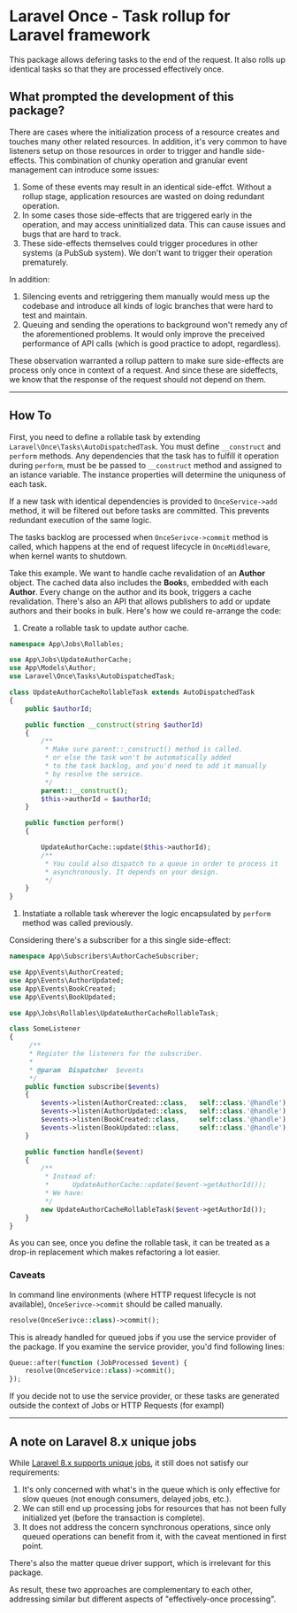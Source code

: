 
# Laravel Once - Task rollup for Laravel framework
This package allows defering tasks to the end of the request. It also rolls up identical tasks so that they are processed effectively once.

## What prompted the development of this package?

There are cases where the initialization process of a resource creates and touches many other related resources.
In addition, it's very common to have listeners setup on those resources in order to trigger and handle side-effects.
This combination of chunky operation and granular event management can introduce some issues:

1. Some of these events may result in an identical side-effct. Without a rollup stage, application resources are wasted on doing redundant operation.
2. In some cases those side-effects that are triggered early in the operation, and may access uninitialized data. This can cause issues and bugs that are hard to track.
3. These side-effects themselves could trigger procedures in other systems (a PubSub system). We don't want to trigger their operation prematurely.

In addition:

1. Silencing events and retriggering them manually would mess up the codebase and introduce all kinds of logic branches that were hard to test and maintain.
2. Queuing and sending the operations to background won't remedy any of the aforementioned problems. It would only improve the preceived performance of API calls (which is good practice to adopt, regardless).

These observation warranted a rollup pattern to make sure side-effects are process only once in context of a request.
And since these are sideffects, we know that the response of the request should not depend on them.

---

## How To

First, you need to define a rollable task by extending `Laravel\Once\Tasks\AutoDispatchedTask`.
You must define `__construct` and `perform` methods.
Any dependencies that the task has to fulfill it operation during `perform`,
must be be passed to `__construct` method and assigned to an istance variable.
The instance properties will determine the uniquness of each task.

If a new task with identical dependencies is provided to `OnceService->add` method, it will be filtered out before tasks are committed.
This prevents redundant execution of the same logic.

The tasks backlog are processed when `OnceSerivce->commit` method is called, which happens at the end of request lifecycle in `OnceMiddleware`, when kernel wants to shutdown.

Take this example. We want to handle cache revalidation of an **Author** object. The cached data also includes the **Book**s, embedded with each **Author**. Every change on the author and its book, triggers a cache revalidation. There's also an API that allows publishers to add or update authors and their books in bulk. Here's how we could re-arrange the code:


1. Create a rollable task to update author cache.
```php
namespace App\Jobs\Rollables;

use App\Jobs\UpdateAuthorCache;
use App\Models\Author;
use Laravel\Once\Tasks\AutoDispatchedTask;

class UpdateAuthorCacheRollableTask extends AutoDispatchedTask
{
    public $authorId;

    public function __construct(string $authorId)
    {
        /**
         * Make sure parent::_construct() method is called.
         * or else the task won't be automatically added
         * to the task backlog, and you'd need to add it manually
         * by resolve the service.
         */
        parent::__construct();
        $this->authorId = $authorId;
    }

    public function perform()
    {

        UpdateAuthorCache::update($this->authorId);
        /**
         * You could also dispatch to a queue in order to process it
         * asynchronously. It depends on your design.
         */
    }
}
```

1. Instatiate a rollable task wherever the logic encapsulated by `perform` method was called previously.

Considering there's a subscriber for a this single side-effect:

```php
namespace App\Subscribers\AuthorCacheSubscriber;

use App\Events\AuthorCreated;
use App\Events\AuthorUpdated;
use App\Events\BookCreated;
use App\Events\BookUpdated;

use App\Jobs\Rollables\UpdateAuthorCacheRollableTask;

class SomeListener
{
     /**
     * Register the listeners for the subscriber.
     *
     * @param  Dispatcher  $events
     */
    public function subscribe($events)
    {
        $events->listen(AuthorCreated::class,   self::class.'@handle');
        $events->listen(AuthorUpdated::class,   self::class.'@handle');
        $events->listen(BookCreated::class,     self::class.'@handle');
        $events->listen(BookUpdated::class,     self::class.'@handle');
    }

    public function handle($event)
    {
        /**
         * Instead of:
         *      UpdateAuthorCache::update($event->getAuthorId());
         * We have:
         */
        new UpdateAuthorCacheRollableTask($event->getAuthorId());
    }
}
```

As you can see, once you define the rollable task, it can be treated as a drop-in replacement which makes refactoring a lot easier.

### Caveats
In command line environments (where HTTP request lifecycle is not available), `OnceSerivce->commit` should be called manually.

```php
resolve(OnceSerivce::class)->commit();
```

This is already handled for queued jobs if you use the service provider of the package.
If you examine the service provider, you'd find following lines:

```php
Queue::after(function (JobProcessed $event) {
    resolve(OnceService::class)->commit();
});
```

If you decide not to use the service provider, or these tasks are generated outside the context of Jobs or HTTP Requests (for exampl)

---

## A note on Laravel 8.x unique jobs

While [Laravel 8.x supports unique jobs](https://laravel.com/docs/8.x/queues#unique-jobs), it still does not satisfy our requirements:

1. It's only concerned with what's in the queue which is only effective for slow queues (not enough consumers, delayed jobs, etc.).
2. We can still end up processing jobs for resources that has not been fully initialized yet (before the transaction is complete).
3. It does not address the concern synchronous operations, since only queued operations can benefit from it, with the caveat mentioned in first point.

There's also the matter queue driver support, which is irrelevant for this package.

As result, these two approaches are complementary to each other, addressing similar but different aspects of "effectively-once processing".


